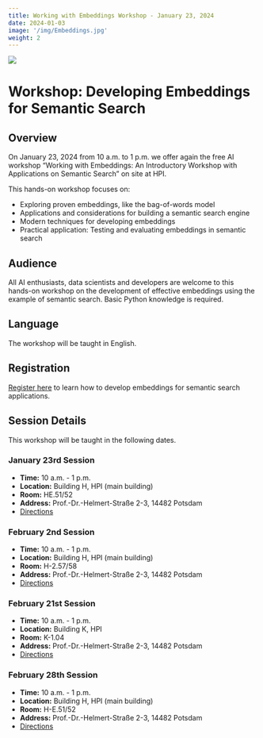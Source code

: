 ```yaml
---
title: Working with Embeddings Workshop - January 23, 2024
date: 2024-01-03
image: '/img/Embeddings.jpg'
weight: 2
---
```


![](/img/Embeddings.jpg)

# Workshop: Developing Embeddings for Semantic Search

## Overview

On January 23, 2024 from 10 a.m. to 1 p.m. we offer again the free AI workshop “Working with Embeddings: An Introductory Workshop with Applications on Semantic Search” on site at HPI.   

This hands-on workshop focuses on:
- Exploring proven embeddings, like the bag-of-words model
- Applications and considerations for building a semantic search engine
- Modern techniques for developing embeddings
- Practical application: Testing and evaluating embeddings in semantic search

## Audience
 
All AI enthusiasts, data scientists and developers are welcome to this hands-on workshop on the development of effective embeddings using the example of semantic search. Basic Python knowledge is required.

## Language
The workshop will be taught in English.

## Registration
[Register here](https://hpi.de/en/the-hpi/registration/2024/embeddings-workshop/) to learn how to develop embeddings for semantic search applications.

## Session Details
This workshop will be taught in the following dates. 

### January 23rd Session
- **Time:** 10 a.m. - 1 p.m.
- **Location:** Building H, HPI (main building)
- **Room:** HE.51/52
- **Address:** Prof.-Dr.-Helmert-Straße 2-3, 14482 Potsdam
- [Directions](https://hpi.de/en/the-hpi/organization/directions.html)

### February 2nd Session
- **Time:** 10 a.m. - 1 p.m.
- **Location:**  Building H, HPI (main building)
- **Room:**  H-2.57/58
- **Address:** Prof.-Dr.-Helmert-Straße 2-3, 14482 Potsdam
- [Directions](https://hpi.de/en/the-hpi/organization/directions.html)

### February 21st Session
- **Time:** 10 a.m. - 1 p.m.
- **Location:** Building K, HPI
- **Room:** K-1.04
- **Address:** Prof.-Dr.-Helmert-Straße 2-3, 14482 Potsdam
- [Directions](https://hpi.de/en/the-hpi/organization/directions.html)

### February 28th Session
- **Time:** 10 a.m. - 1 p.m.
- **Location:** Building H, HPI (main building)
- **Room:** H-E.51/52
- **Address:** Prof.-Dr.-Helmert-Straße 2-3, 14482 Potsdam
- [Directions](https://hpi.de/en/the-hpi/organization/directions.html)